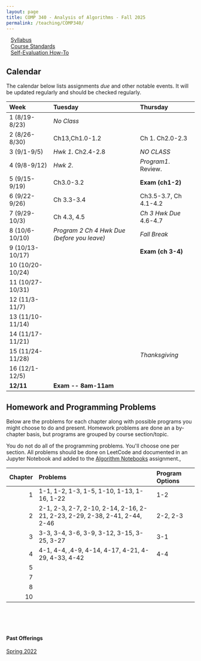 ```yaml
---
layout: page
title: COMP 340 - Analysis of Algorithms - Fall 2025
permalink: /teaching/COMP340/
---
```


&nbsp;&nbsp;&nbsp;[Syllabus](/teaching/COMP340/fa25/comp340-syllabus.pdf) <br>
&nbsp;&nbsp;&nbsp;[Course Standards ](/teaching/COMP340/fa25/c340-standards.pdf) <br>
&nbsp;&nbsp;&nbsp;[Self-Evaluation How-To](/teaching/ungrading/howto-portfolio)

## Calendar

The calendar below lists assignments *due* and other notable events.  It will be updated regularly and should be checked regularly.

| Week | Tuesday | Thursday |
| :-- | :-- | :-- |
| 1 (8/19-8/23)|  *No Class* |  |
| 2 (8/26-8/30)| Ch13,Ch1.0-1.2  | Ch 1. Ch2.0-2.3 |
| 3 (9/1-9/5)| *Hwk 1*. Ch2.4-2.8 | *NO CLASS*  |
| 4 (9/8-9/12)| *Hwk 2*. | *Program1*. Review. |
| 5 (9/15-9/19)| Ch3.0-3.2 | **Exam (ch1-2)**  |
| 6 (9/22-9/26)|  Ch 3.3-3.4 | Ch3.5-3.7, Ch 4.1-4.2 |
| 7 (9/29-10/3)| Ch 4.3, 4.5| *Ch 3 Hwk Due* 4.6-4.7 |
| 8 (10/6-10/10)| *Program 2* *Ch 4 Hwk Due (before you leave)*  | *Fall Break* |
| 9 (10/13-10/17)|  | **Exam (ch 3-4)** |
| 10 (10/20-10/24)|  | |
| 11 (10/27-10/31)|   | |
| 12 (11/3-11/7)|    |     |
| 13 (11/10-11/14)|  | |
| 14 (11/17-11/21)|  | |
| 15 (11/24-11/28) | | *Thanksgiving* |
| 16 (12/1-12/5)|  | |
| **12/11** | **Exam -- 8am-11am** | |

## Homework and Programming Problems

Below are the problems for each chapter along with possible programs you might choose to do and present. Homework problems are done an a by-chapter basis, but programs are grouped by course section/topic.

You do not do all of the programming problems. You'll choose one per section.  All problems should be done on LeetCode and documented in an Jupyter Notebook and added to the [Algorithm Notebooks](https://classroom.github.com/a/XRi-dCqj) assignment.,

| Chapter | Problems | Program Options |
| --: | :-- | :-- |
| 1 | 1-1, 1-2, 1-3, 1-5, 1-10, 1-13, 1-16, 1-22 | 1-2 |
| 2 | 2-1, 2-3, 2-7, 2-10, 2-14, 2-16, 2-21, 2-23, 2-29, 2-38, 2-41, 2-44, 2-46 | 2-2, 2-3 |
| 3 | 3-3, 3-4, 3-6, 3-9, 3-12, 3-15, 3-25, 3-27 | 3-1 |
| 4 | 4-1, 4-4, ,4-9, 4-14, 4-17, 4-21, 4-29, 4-33, 4-42 | 4-4 |
| 5 | | |
| 7 | | |
| 8 | | |
| 10 | | |

<br><br><br>


#### Past Offerings

[Spring 2022](/teaching/COMP340/sp22/)
